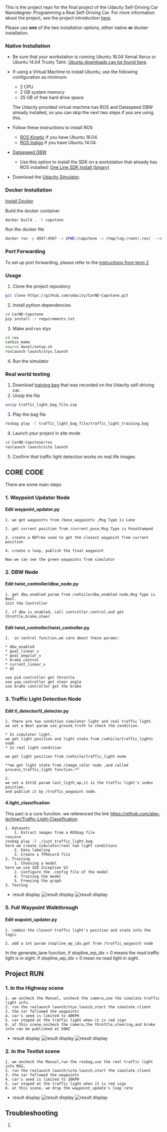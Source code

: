 This is the project repo for the final project of the Udacity Self-Driving Car Nanodegree: Programming a Real Self-Driving Car. For more information about the project, see the project introduction [here](https://classroom.udacity.com/nanodegrees/nd013/parts/6047fe34-d93c-4f50-8336-b70ef10cb4b2/modules/e1a23b06-329a-4684-a717-ad476f0d8dff/lessons/462c933d-9f24-42d3-8bdc-a08a5fc866e4/concepts/5ab4b122-83e6-436d-850f-9f4d26627fd9).

Please use **one** of the two installation options, either native **or** docker installation.

### Native Installation

* Be sure that your workstation is running Ubuntu 16.04 Xenial Xerus or Ubuntu 14.04 Trusty Tahir. [Ubuntu downloads can be found here](https://www.ubuntu.com/download/desktop).
* If using a Virtual Machine to install Ubuntu, use the following configuration as minimum:
  * 2 CPU
  * 2 GB system memory
  * 25 GB of free hard drive space

  The Udacity provided virtual machine has ROS and Dataspeed DBW already installed, so you can skip the next two steps if you are using this.

* Follow these instructions to install ROS
  * [ROS Kinetic](http://wiki.ros.org/kinetic/Installation/Ubuntu) if you have Ubuntu 16.04.
  * [ROS Indigo](http://wiki.ros.org/indigo/Installation/Ubuntu) if you have Ubuntu 14.04.
* [Dataspeed DBW](https://bitbucket.org/DataspeedInc/dbw_mkz_ros)
  * Use this option to install the SDK on a workstation that already has ROS installed: [One Line SDK Install (binary)](https://bitbucket.org/DataspeedInc/dbw_mkz_ros/src/81e63fcc335d7b64139d7482017d6a97b405e250/ROS_SETUP.md?fileviewer=file-view-default)
* Download the [Udacity Simulator](https://github.com/udacity/CarND-Capstone/releases).

### Docker Installation
[Install Docker](https://docs.docker.com/engine/installation/)

Build the docker container
```bash
docker build . -t capstone
```

Run the docker file
```bash
docker run -p 4567:4567 -v $PWD:/capstone -v /tmp/log:/root/.ros/ --rm -it capstone
```

### Port Forwarding
To set up port forwarding, please refer to the [instructions from term 2](https://classroom.udacity.com/nanodegrees/nd013/parts/40f38239-66b6-46ec-ae68-03afd8a601c8/modules/0949fca6-b379-42af-a919-ee50aa304e6a/lessons/f758c44c-5e40-4e01-93b5-1a82aa4e044f/concepts/16cf4a78-4fc7-49e1-8621-3450ca938b77)

### Usage

1. Clone the project repository
```bash
git clone https://github.com/udacity/CarND-Capstone.git
```

2. Install python dependencies
```bash
cd CarND-Capstone
pip install -r requirements.txt
```
3. Make and run styx
```bash
cd ros
catkin_make
source devel/setup.sh
roslaunch launch/styx.launch
```
4. Run the simulator

### Real world testing
1. Download [training bag](https://s3-us-west-1.amazonaws.com/udacity-selfdrivingcar/traffic_light_bag_file.zip) that was recorded on the Udacity self-driving car.
2. Unzip the file
```bash
unzip traffic_light_bag_file.zip
```
3. Play the bag file
```bash
rosbag play -l traffic_light_bag_file/traffic_light_training.bag
```
4. Launch your project in site mode
```bash
cd CarND-Capstone/ros
roslaunch launch/site.launch
```
5. Confirm that traffic light detection works on real life images

## CORE CODE
There are some main steps

### 1.  Waypoint Updater Node
#### Edit waypoint_updater.py 

	1. we get waypoints from /base_waypoints ,Msg Type is Lane
	
	2. get current position from /current_pose,Msg Type is PoseStamped
	
	3. create a KDTree used to get the closest waypoint from current position
	
	4. create a loop, publish the final waypoint
	
	Now we can see the green waypoints from simulator


### 2. DBW Node

#### Edit twist_controller/dbw_node.py 

	1. get dbw_enabled param from /vehicle/dbw_enabled node,Msg Type is Bool.
	init the Controller
	
	2. if dbw is enabled, call controller.control,and get throttle,brake,steer

#### Edit twist_controller/twist_controller.py

	1.  in control function,we care about these params:
		
	* dbw_enabled
	* goal_linear_v
	* goal_angular_v
	* brake_control
	* current_linear_v
	* dt
	
	use pid controller get throttle
	use yaw_controller get steer angle
	use brake controller get the brake

### 3. Traffic Light Detection Node

#### Edit tl_detector/tl_detector.py
	1. there are two condition simulater light and real traffic light. 
	we set a Bool param use_ground_truth to check the condition.
	
	* In simulater light.
	we get light position and light state from /vehicle/traffic_lights node
	* In real light condition
	
	we get light position from /vehicle/traffic_light node
	
	**we get light state from /image_color node ,and called process_traffic_light function.**
	
	2. 
	we set a Int32 param last_ligth_wp,it is the traffic light's index position.
	and publish it by /traffic_waypoint node.


#### 4.light_classification
This part is a core function.
we referenced the link https://github.com/alex-lechner/Traffic-Light-Classification

	1. Datasets
	    1. Extract images from a ROSbag file
	roscore
	rosbag play -l ./just_traffic_light.bag
	here we create simulator/real two light conditions
	    2. Data labeling
	    3. Create a TFRecord file
	2. Training
	    1. Choosing a model
	here we use SSD Inception V2
	    2. Configure the .config file of the model
	    4. Training the model
	    5. Freezing the graph
	3. Testing
- result display
![result display](https://github.com/helloxms/Udacity_CarND_Capstone/tree/master/CarND-Capstone/imgs/RED.jpg "redlight")
![result display](https://github.com/helloxms/Udacity_CarND_Capstone/tree/master/CarND-Capstone/imgs/GREEN.jpg "greenlight")

### 5. Full Waypoint Walkthrough

#### Edit wapoint_updater.py

	1. combin the closest traffic light's position and state into the logic

	2. add a int param stopline_wp_idx,get from /traffic_waypoint node 
In the generate_lane function, if  stopline_wp_idx > 0 means the read traffic light
is in sight. if stopline_wp_idx < 0 mean no read light in sight.

## Project RUN
### 1. In the Highway scene

    1. we uncheck the Manual, uncheck the camera,use the simulate traffic light info.
    2. run the roslaunch launch/styx.launch,start the simulate client
    3. the car followed the waypoints
    4. car's seed is limited to 40KPH
    5. car stoped at the traffic light when it is red sign
    6. at this scene,uncheck the camera,the throttle,steering,and brake info can be published at 50HZ
- result display
![result display](https://github.com/helloxms/Udacity_CarND_Capstone/tree/master/CarND-Capstone/imgs/highway_1.jpg "redlight")
![result display](https://github.com/helloxms/Udacity_CarND_Capstone/tree/master/CarND-Capstone/imgs/highway_2.jpg "maxspeed")

### 2. In the Testlot scene

    1. we uncheck the Manual,run the rosbag,use the real traffic light info MSG.
    2. run the roslaunch launch/site.launch,start the simulate client
    3. the car followed the waypoints
    4. car's seed is limited to 10KPH
    5. car stoped at the traffic light when it is red sign
    6. at this scene, we drop the waypoint_update's loop rate
- result display
![result display](https://github.com/helloxms/Udacity_CarND_Capstone/tree/master/CarND-Capstone/imgs/testlot_1.jpg "follow")
![result display](https://github.com/helloxms/Udacity_CarND_Capstone/tree/master/CarND-Capstone/imgs/testlot_2.jpg "redlight")

## Troubleshooting

1. 




